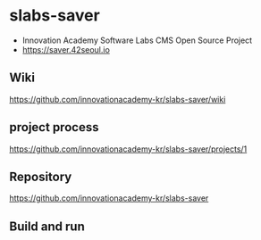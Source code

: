# slabs-saver
* Innovation Academy Software Labs CMS Open Source Project
* https://saver.42seoul.io
## Wiki
https://github.com/innovationacademy-kr/slabs-saver/wiki

## project process
https://github.com/innovationacademy-kr/slabs-saver/projects/1

## Repository
https://github.com/innovationacademy-kr/slabs-saver

## Build and run

